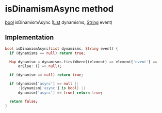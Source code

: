 


# isDinamismAsync method








[bool](https://api.flutter.dev/flutter/dart-core/bool-class.html) isDinamismAsync
([List](https://api.flutter.dev/flutter/dart-core/List-class.html) dynamisms, [String](https://api.flutter.dev/flutter/dart-core/String-class.html) event)








## Implementation

```dart
bool isDinamismAsync(List dynamisms, String event) {
  if (dynamisms == null) return true;

  Map dynamism = dynamisms.firstWhere((element) => element['event'] == event,
      orElse: () => null);

  if (dynamism == null) return true;

  if (dynamism['async'] == null ||
      !(dynamism['async'] is bool) ||
      dynamism['async'] == true) return true;

  return false;
}
```







